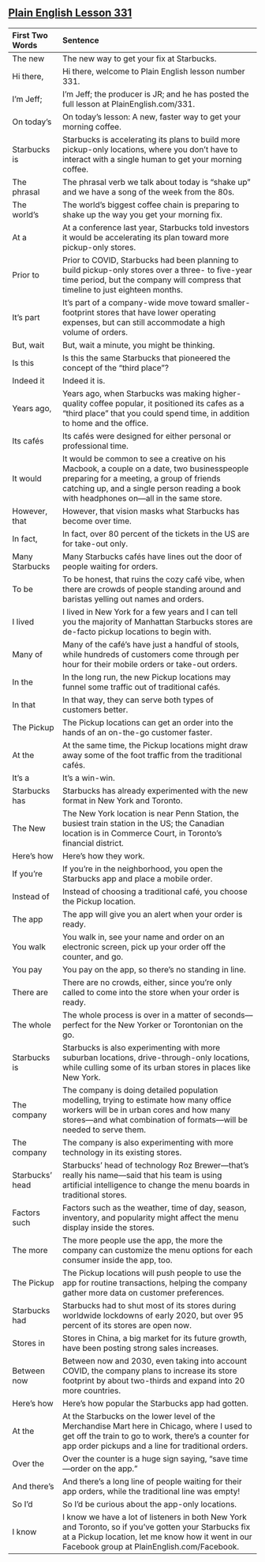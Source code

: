 ## [Plain English Lesson 331](https://PlainEnglish.com/331/) 
|First Two Words |Sentence                                                                                                                                                                                                                          | 
|:---------------|:---------------------------------------------------------------------------------------------------------------------------------------------------------------------------------------------------------------------------------| 
|The new         |The new way to get your fix at Starbucks.                                                                                                                                                                                         | 
|Hi there,       |Hi there, welcome to Plain English lesson number 331.                                                                                                                                                                             | 
|I’m Jeff;       |I’m Jeff; the producer is JR; and he has posted the full lesson at PlainEnglish.com/331.                                                                                                                                          | 
|On today’s      |On today’s lesson: A new, faster way to get your morning coffee.                                                                                                                                                                  | 
|Starbucks is    |Starbucks is accelerating its plans to build more pickup-only locations, where you don’t have to interact with a single human to get your morning coffee.                                                                         | 
|The phrasal     |The phrasal verb we talk about today is “shake up” and we have a song of the week from the 80s.                                                                                                                                   | 
|The world’s     |The world’s biggest coffee chain is preparing to shake up the way you get your morning fix.                                                                                                                                       | 
|At a            |At a conference last year, Starbucks told investors it would be accelerating its plan toward more pickup-only stores.                                                                                                             | 
|Prior to        |Prior to COVID, Starbucks had been planning to build pickup-only stores over a three- to five-year time period, but the company will compress that timeline to just eighteen months.                                              | 
|It’s part       |It’s part of a company-wide move toward smaller-footprint stores that have lower operating expenses, but can still accommodate a high volume of orders.                                                                           | 
|But, wait       |But, wait a minute, you might be thinking.                                                                                                                                                                                        | 
|Is this         |Is this the same Starbucks that pioneered the concept of the “third place”?                                                                                                                                                       | 
|Indeed it       |Indeed it is.                                                                                                                                                                                                                     | 
|Years ago,      |Years ago, when Starbucks was making higher-quality coffee popular, it positioned its cafes as a “third place” that you could spend time, in addition to home and the office.                                                     | 
|Its cafés       |Its cafés were designed for either personal or professional time.                                                                                                                                                                 | 
|It would        |It would be common to see a creative on his Macbook, a couple on a date, two businesspeople preparing for a meeting, a group of friends catching up, and a single person reading a book with headphones on—all in the same store. | 
|However, that   |However, that vision masks what Starbucks has become over time.                                                                                                                                                                   | 
|In fact,        |In fact, over 80 percent of the tickets in the US are for take-out only.                                                                                                                                                          | 
|Many Starbucks  |Many Starbucks cafés have lines out the door of people waiting for orders.                                                                                                                                                        | 
|To be           |To be honest, that ruins the cozy café vibe, when there are crowds of people standing around and baristas yelling out names and orders.                                                                                           | 
|I lived         |I lived in New York for a few years and I can tell you the majority of Manhattan Starbucks stores are de-facto pickup locations to begin with.                                                                                    | 
|Many of         |Many of the café’s have just a handful of stools, while hundreds of customers come through per hour for their mobile orders or take-out orders.                                                                                   | 
|In the          |In the long run, the new Pickup locations may funnel some traffic out of traditional cafés.                                                                                                                                       | 
|In that         |In that way, they can serve both types of customers better.                                                                                                                                                                       | 
|The Pickup      |The Pickup locations can get an order into the hands of an on-the-go customer faster.                                                                                                                                             | 
|At the          |At the same time, the Pickup locations might draw away some of the foot traffic from the traditional cafés.                                                                                                                       | 
|It’s a          |It’s a win-win.                                                                                                                                                                                                                   | 
|Starbucks has   |Starbucks has already experimented with the new format in New York and Toronto.                                                                                                                                                   | 
|The New         |The New York location is near Penn Station, the busiest train station in the US; the Canadian location is in Commerce Court, in Toronto’s financial district.                                                                     | 
|Here’s how      |Here’s how they work.                                                                                                                                                                                                             | 
|If you’re       |If you’re in the neighborhood, you open the Starbucks app and place a mobile order.                                                                                                                                               | 
|Instead of      |Instead of choosing a traditional café, you choose the Pickup location.                                                                                                                                                           | 
|The app         |The app will give you an alert when your order is ready.                                                                                                                                                                          | 
|You walk        |You walk in, see your name and order on an electronic screen, pick up your order off the counter, and go.                                                                                                                         | 
|You pay         |You pay on the app, so there’s no standing in line.                                                                                                                                                                               | 
|There are       |There are no crowds, either, since you’re only called to come into the store when your order is ready.                                                                                                                            | 
|The whole       |The whole process is over in a matter of seconds—perfect for the New Yorker or Torontonian on the go.                                                                                                                             | 
|Starbucks is    |Starbucks is also experimenting with more suburban locations, drive-through-only locations, while culling some of its urban stores in places like New York.                                                                       | 
|The company     |The company is doing detailed population modelling, trying to estimate how many office workers will be in urban cores and how many stores—and what combination of formats—will be needed to serve them.                           | 
|The company     |The company is also experimenting with more technology in its existing stores.                                                                                                                                                    | 
|Starbucks’ head |Starbucks’ head of technology Roz Brewer—that’s really his name—said that his team is using artificial intelligence to change the menu boards in traditional stores.                                                              | 
|Factors such    |Factors such as the weather, time of day, season, inventory, and popularity might affect the menu display inside the stores.                                                                                                      | 
|The more        |The more people use the app, the more the company can customize the menu options for each consumer inside the app, too.                                                                                                           | 
|The Pickup      |The Pickup locations will push people to use the app for routine transactions, helping the company gather more data on customer preferences.                                                                                      | 
|Starbucks had   |Starbucks had to shut most of its stores during worldwide lockdowns of early 2020, but over 95 percent of its stores are open now.                                                                                                | 
|Stores in       |Stores in China, a big market for its future growth, have been posting strong sales increases.                                                                                                                                    | 
|Between now     |Between now and 2030, even taking into account COVID, the company plans to increase its store footprint by about two-thirds and expand into 20 more countries.                                                                    | 
|Here’s how      |Here’s how popular the Starbucks app had gotten.                                                                                                                                                                                  | 
|At the          |At the Starbucks on the lower level of the Merchandise Mart here in Chicago, where I used to get off the train to go to work, there’s a counter for app order pickups and a line for traditional orders.                          | 
|Over the        |Over the counter is a huge sign saying, “save time—order on the app.”                                                                                                                                                             | 
|And there’s     |And there’s a long line of people waiting for their app orders, while the traditional line was empty!                                                                                                                             | 
|So I’d          |So I’d be curious about the app-only locations.                                                                                                                                                                                   | 
|I know          |I know we have a lot of listeners in both New York and Toronto, so if you’ve gotten your Starbucks fix at a Pickup location, let me know how it went in our Facebook group at PlainEnglish.com/Facebook.                          |
